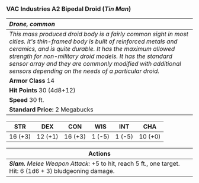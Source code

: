 ### VAC Industries A2 Bipedal Droid (*Tin Man*)

| _Drone, common_ | 
|:-------------|
| _This mass produced droid body is a fairly common sight in most cities.  It's thin-framed body is built of reinforced metals and ceramics, and is quite durable. It has the maximum allowed strength for non-military droid models.  It has the standard sensor array and they are commonly modified with additional sensors depending on the needs of a particular droid._ | 
| **Armor Class** 14 |
| **Hit Points** 30 (4d8+12) |
| **Speed** 30 ft.|
| **Standard Price:** 2 Megabucks |

<table class="abilities">
  <thead><tr><th>STR</th><th>DEX</th><th>CON</th><th>WIS</th><th>INT</th> <th>CHA</th>
    </tr>
  </thead>
  <tbody>
    <tr>
      <td>16 (+3)</td>
      <td>12 (+1)</td>
      <td>16 (+3)</td>
      <td>1 (-5)</td>
      <td>1 (-5)</td>
      <td>10 (+0)</td>
    </tr>
  </tbody>
</table>

| **Actions** |
|---|
| ***Slam.*** *Melee Weapon Attack:* +5 to hit, reach 5 ft., one target. Hit: 6 (1d6 + 3) bludgeoning damage. |